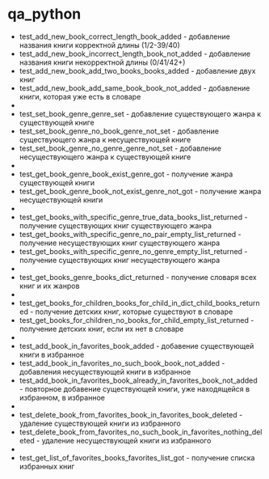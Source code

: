 # qa_python

- test_add_new_book_correct_length_book_added - добавление названия книги корректной длины (1/2-39/40)
- test_add_new_book_incorrect_length_book_not_added - добавление названия книги некорректной длины (0/41/42+)
- test_add_new_book_add_two_books_books_added - добавление двух книг
- test_add_new_book_add_same_book_book_not_added - добавление книги, которая уже есть в словаре
- 
- test_set_book_genre_genre_set - добавление существующего жанра к существующей книге
- test_set_book_genre_no_book_genre_not_set - добавление существующего жанра к несуществующей книге
- test_set_book_genre_no_genre_genre_not_set - добавление несуществующего жанра к существующей книге
- 
- test_get_book_genre_book_exist_genre_got - получение жанра существующей книги
- test_get_book_genre_book_not_exist_genre_not_got - получение жанра несуществующей книги
- 
- test_get_books_with_specific_genre_true_data_books_list_returned - получение существующих книг существующего жанра
- test_get_books_with_specific_genre_no_pair_empty_list_returned - получение несуществующих книг существующего жанра
- test_get_books_with_specific_genre_no_genre_empty_list_returned - получение существующих книг несуществующего жанра
- 
- test_get_books_genre_books_dict_returned - получение словаря всех книг и их жанров
- 
- test_get_books_for_children_books_for_child_in_dict_child_books_returned - получение детских книг, которые существуют в словаре
- test_get_books_for_children_no_books_for_child_empty_list_returned - получение детских книг, если их нет в словаре
- 
- test_add_book_in_favorites_book_added - добавение существующей книги в избранное
- test_add_book_in_favorites_no_such_book_book_not_added - добавления несуществующей книги в избранное
- test_add_book_in_favorites_book_already_in_favorites_book_not_added - повторное добавение существующей книги, уже находящейся в избранном, в избранное
- 
- test_delete_book_from_favorites_book_in_favorites_book_deleted - удаление существующей книги из избранного
- test_delete_book_from_favorites_no_such_book_in_favorites_nothing_deleted - удаление несуществующей книги из избранного
- 
- test_get_list_of_favorites_books_favorites_list_got - получение списка избранных книг